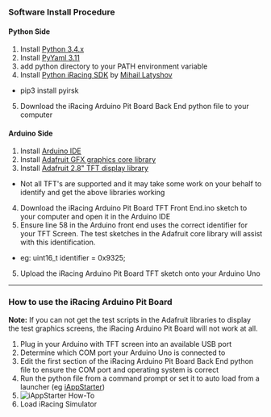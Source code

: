 ### Software Install Procedure

#### Python Side
1. Install [Python 3.4.x](https://www.python.org/)
2. Install [PyYaml 3.11](http://pyyaml.org/wiki/PyYAML)
3. add python directory to your PATH environment variable
4. Install [Python iRacing SDK](https://github.com/kutu/pyirsdk) by [Mihail Latyshov](https://github.com/kutu)
  * pip3 install pyirsk
5. Download the iRacing Arduino Pit Board Back End python file to your computer

#### Arduino Side
1. Install [Arduino IDE](https://www.arduino.cc)
2. Install [Adafruit GFX graphics core library](https://github.com/adafruit/Adafruit-GFX-Library)
3. Install [Adafruit 2.8" TFT display library](https://github.com/adafruit/TFTLCD-Library)
  * Not all TFT's are supported and it may take some work on your behalf to identify and get the above libraries working
4. Download the iRacing Arduino Pit Board TFT Front End.ino sketch to your computer and open it in the Arduino IDE
5. Ensure line 58 in the Arduino front end uses the correct identifier for your TFT Screen.  The test sketches in the Adafruit core library will assist with this identification.
  * eg: uint16_t identifier = 0x9325;
5. Upload the iRacing Arduino Pit Board TFT sketch onto your Arduino Uno

___

### How to use the iRacing Arduino Pit Board
**Note:** If you can not get the test scripts in the Adafruit libraries to display the test graphics screens, the iRacing Arduino Pit Board will not work at all.

1. Plug in your Arduino with TFT screen into an available USB port
2. Determine which COM port your Arduino Uno is connected to
3. Edit the first section of the iRacing Arduino Pit Board Back End python file to ensure the COM port and operating system is correct
4. Run the python file from a command prompt or set it to auto load from a launcher (eg [iAppStarter](http://www.fulhack.org/iappstarter/))
  1. ![iAppStarter How-To](http://i.imgur.com/OhlaBj6.png)
5. Load iRacing Simulator
